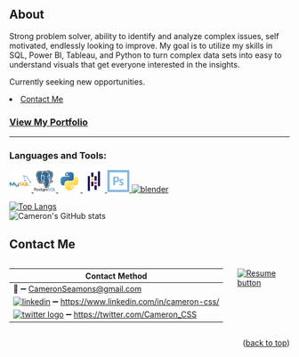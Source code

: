 <a name="readme-top"></a>
<a name="contact-me"></a>
## About
Strong problem solver, ability to identify and analyze complex issues, self motivated, endlessly looking to improve. My goal is to utilize my skills in SQL, Power BI, Tableau, and Python to turn complex data sets into easy to understand visuals that get everyone interested in the insights.

Currently seeking new opportunities. <li><a href="#contact-me">Contact Me</a></li>

<h3 align="left"> <a href = "https://github.com/CameronCSS/PersonalProjects/blob/main/README.md"> View My Portfolio</a> </h3>

----
<h3 align="left">Languages and Tools:</h3>
<p align="left"> <a href="https://www.mysql.com/" target="_blank" rel="noreferrer"> <img src="https://raw.githubusercontent.com/devicons/devicon/master/icons/mysql/mysql-original-wordmark.svg" alt="mysql" width="40" height="40"/> </a> <a href="https://www.postgresql.org" target="_blank" rel="noreferrer"> <img src="https://raw.githubusercontent.com/devicons/devicon/master/icons/postgresql/postgresql-original-wordmark.svg" alt="postgresql" width="40" height="40"/> </a> <a href="https://www.python.org" target="_blank" rel="noreferrer"> <img src="https://raw.githubusercontent.com/devicons/devicon/master/icons/python/python-original.svg" alt="python" width="40" height="40"/> </a> <a href="https://pandas.pydata.org/" target="_blank" rel="noreferrer"> <img src="https://raw.githubusercontent.com/devicons/devicon/2ae2a900d2f041da66e950e4d48052658d850630/icons/pandas/pandas-original.svg" alt="pandas" width="40" height="40"/> </a> <a href="https://www.photoshop.com/en" target="_blank" rel="noreferrer"> <img src="https://raw.githubusercontent.com/devicons/devicon/master/icons/photoshop/photoshop-line.svg" alt="photoshop" width="40" height="40"/> </a> <a href="https://www.blender.org/" target="_blank" rel="noreferrer"> <img src="https://download.blender.org/branding/community/blender_community_badge_white.svg" alt="blender" width="40" height="40"/> </a> </p>

[![Top Langs](https://github-readme-stats.vercel.app/api/top-langs/?username=CameronCSS&layout=compact&theme=transparent&langs_count=6)](https://cameroncss.github.io/)
<br>
![Cameron's GitHub stats](https://github-readme-stats.vercel.app/api?username=CameronCSS&show_icons=true&theme=transparent&hide=issues,contribs)

## Contact Me

<div style="display: flex;">
  <table style="flex: 1;">
  
| Contact Method |
| --- |
| :e-mail: :heavy_minus_sign: CameronSeamons@gmail.com |
| <a href="https://www.linkedin.com/in/cameron-css/">![linkedin](https://user-images.githubusercontent.com/121735588/215363352-ad51a5e1-0de8-48be-8ceb-28c610e5d34d.png)</a> :heavy_minus_sign: https://www.linkedin.com/in/cameron-css/|
| <a href="https://twitter.com/Cameron_CSS">![twitter logo](https://user-images.githubusercontent.com/121735588/215363444-e4b080b6-e122-49cb-8b41-601dab6e10eb.png)</a> :heavy_minus_sign: https://twitter.com/Cameron_CSS |

  </table>
  <p style="margin-left: auto;">
    <a href="https://drive.google.com/file/d/19vkbf2HjEpXpxndWYa4A6Dyt6gsnGv73/view?usp=sharing" target="_blank" rel="noopener noreferrer">
      <img src="https://user-images.githubusercontent.com/121735588/215364205-abdfc0ac-53db-4733-8d43-b57c1bafb802.png" alt="Resume button">
    </a>
  </p>
</div>

<p align="right">(<a href="#readme-top">back to top</a>)</p>

